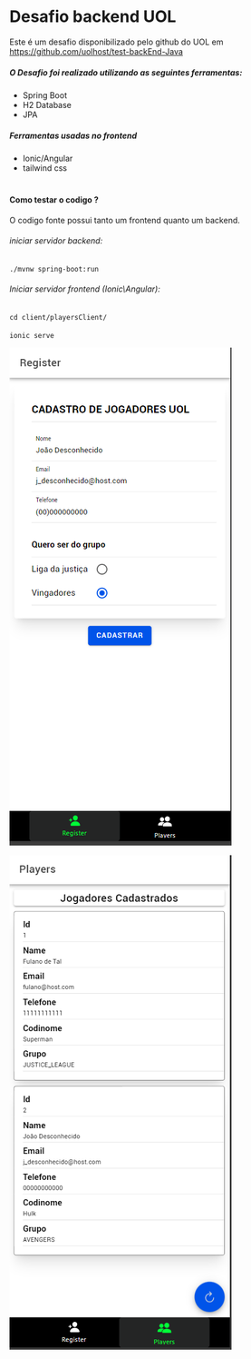 # Desafio backend UOL

Este é um desafio disponibilizado pelo github do UOL em https://github.com/uolhost/test-backEnd-Java

##### O Desafio foi realizado utilizando as seguintes ferramentas:
- Spring Boot
- H2 Database
- JPA

##### Ferramentas usadas no frontend
- Ionic/Angular
- tailwind css
#

#### Como testar o codigo ?
O codigo fonte possui tanto um frontend quanto um backend.

###### iniciar servidor backend:

```
./mvnw spring-boot:run
```

###### Iniciar servidor frontend (Ionic\Angular):

```shell
cd client/playersClient/

ionic serve
```

![alt text](image.png)

![alt text](image-1.png)
